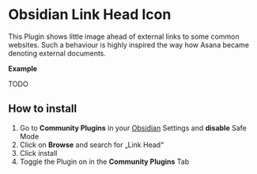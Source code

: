 # Obsidian Link Head Icon

This Plugin shows little image ahead of external links to some common websites. Such a behaviour is highly inspired the way how Asana became denoting external documents.

**Example**

TODO

## How to install

1. Go to **Community Plugins** in your [Obsidian](https://www.obsidian.md) Settings and **disable** Safe Mode
2. Click on **Browse** and search for „Link Head“
3. Click install
4. Toggle the Plugin on in the **Community Plugins** Tab
